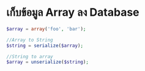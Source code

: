 # เก็บข้อมูล Array ลง Database

```php
$array = array('foo', 'bar');

//Array to String
$string = serialize($array);

//String to array
$array = unserialize($string);
```

